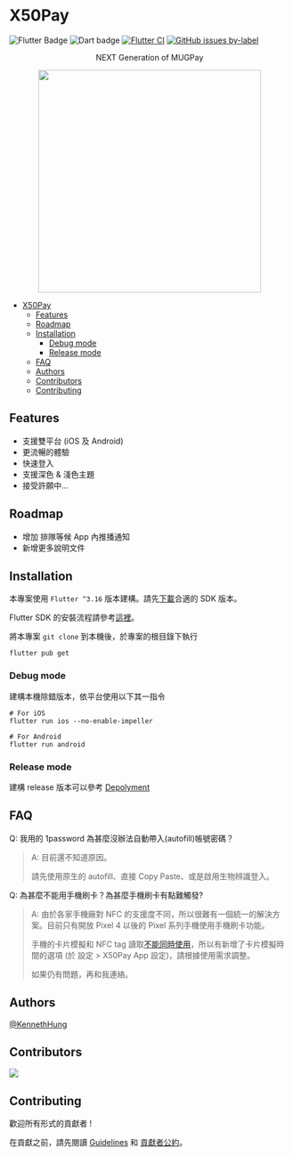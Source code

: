 # X50Pay

![Flutter Badge][Flutter badge]
![Dart badge][Dart badge]
[![Flutter CI][Build badge]](https://github.com/maple135790/x50pay/actions/workflows/flutter.yml)
[![GitHub issues by-label][Issue badge]](https://github.com/maple135790/x50pay/issues)

<p align=center> NEXT Generation of MUGPay </p>

<p align="center">
  <img  width="400" height="400" src="https://pay.x50.fun/static/50paylogo.png">
</p>

- [X50Pay](#x50pay)
  - [Features](#features)
  - [Roadmap](#roadmap)
  - [Installation](#installation)
    - [Debug mode](#debug-mode)
    - [Release mode](#release-mode)
  - [FAQ](#faq)
  - [Authors](#authors)
  - [Contributors](#contributors)
  - [Contributing](#contributing)

## Features

- 支援雙平台 (iOS 及 Android)
- 更流暢的體驗
- 快速登入
- 支援深色 & 淺色主題
- 接受許願中...

## Roadmap

- 增加 排隊等候 App 內推播通知
- 新增更多說明文件

## Installation

本專案使用 `Flutter ^3.16` 版本建構。請先[下載][Flutter SDK]合適的 SDK 版本。

Flutter SDK 的安裝流程請參考[這裡][Flutter installation]。

將本專案 `git clone` 到本機後，於專案的根目錄下執行

```
flutter pub get
```

### Debug mode

建構本機除錯版本，依平台使用以下其一指令

```
# For iOS
flutter run ios --no-enable-impeller

# For Android
flutter run android
```

### Release mode

建構 release 版本可以參考 [Depolyment][Release Depolyment]

## FAQ

Q: 我用的 1password 為甚麼沒辦法自動帶入(autofill)帳號密碼？

> A: 目前還不知道原因。
> 
> 請先使用原生的 autofill、直接 Copy Paste、或是啟用生物辨識登入。

Q: 為甚麼不能用手機刷卡？為甚麼手機刷卡有點難觸發?

> A: 由於各家手機廠對 NFC 的支援度不同，所以很難有一個統一的解決方案。目前只有開放 Pixel 4 以後的 Pixel 系列手機使用手機刷卡功能。
> 
> 手機的卡片模擬和 NFC tag 讀取[不能同時使用][nfc hce]，所以有新增了卡片模擬時間的選項 (於 設定 > X50Pay App 設定)，請根據使用需求調整。
> 
> 如果仍有問題，再和我連絡。

## Authors

[@KennethHung][Kenneth Github]

## Contributors

<a href="https://github.com/maple135790/x50pay/graphs/contributors">
  <img src="https://contrib.rocks/image?repo=maple135790/x50pay"/>
</a>

## Contributing

歡迎所有形式的貢獻者 !

在貢獻之前，請先閱讀 [Guidelines][Guideline file] 和 [貢獻者公約][Code of Conduct file]。

[Guideline file]: CONTRIBUTING.md
[Code of Conduct file]: CODE_OF_CONDUCT.md
[Issue badge]: https://img.shields.io/github/issues/maple135790/x50pay?label=issues
[Kenneth Github]: https://github.com/maple135790
[Release Depolyment]: https://docs.flutter.dev/deployment
[Flutter SDK]: https://docs.flutter.dev/release/archive
[Flutter installation]: https://docs.flutter.dev/get-started/install
[Flutter badge]: https://img.shields.io/badge/dynamic/yaml?url=https%3A%2F%2Fraw.githubusercontent.com%2Fmaple135790%2Fx50pay%2Fmaster%2Fpubspec.yaml&query=%24.environment.flutter&logo=flutter&label=version
[Dart badge]: https://img.shields.io/badge/dynamic/yaml?url=https%3A%2F%2Fraw.githubusercontent.com%2Fmaple135790%2Fx50pay%2Fmaster%2Fpubspec.yaml&query=%24.environment.sdk&logo=dart&label=version
[Build badge]: https://github.com/maple135790/x50pay/actions/workflows/flutter.yml/badge.svg?branch=master&event=push
[nfc hce]: https://developer.android.com/reference/android/nfc/NfcAdapter#In%20this%20mode%20the%20NFC%20controller%20will%20only%20act%20as%20an%20NFC%20tag%20reader/writer,%20thus%20disabling%20any%20peer-to-peer%20(Android%20Beam)%20and%20card-emulation%20modes%20of%20the%20NFC%20adapter%20on%20this%20device.:~:text=In%20this%20mode%20the%20NFC%20controller%20will%20only%20act%20as%20an%20NFC%20tag%20reader/writer%2C%20thus%20disabling%20any%20peer%2Dto%2Dpeer%20(Android%20Beam)%20and%20card%2Demulation%20modes%20of%20the%20NFC%20adapter%20on%20this%20device.